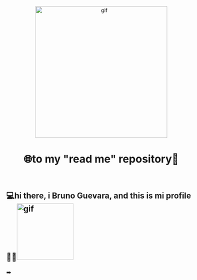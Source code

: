 <div  align="center">
    <img src="https://i.pinimg.com/originals/be/b5/41/beb541eeb1ee06ba00ef55d5baa60773.gif" alt="gif" width="350px">
  <h1>🌐to my "read me" repository👤</h1>
</div><br>
<h2>	💻hi there, i Bruno Guevara, and this is mi profile 📁📝<img src="https://i.pinimg.com/originals/99/26/be/9926be4bd26e4feb4c3e2cbb32c6b781.gif" alt="gif" width="150px"></h2>
<p>➡️</p>
